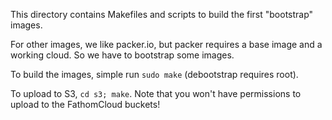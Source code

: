 This directory contains Makefiles and scripts to build the first "bootstrap" images.

For other images, we like packer.io, but packer requires a base image and a working cloud.  So we have to bootstrap some images.

To build the images, simple run ```sudo make```  (debootstrap requires root).

To upload to S3, ```cd s3; make```.  Note that you won't have permissions to upload to the FathomCloud buckets!
